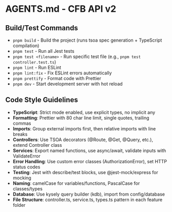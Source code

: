 # AGENTS.md - CFB API v2

## Build/Test Commands
- `pnpm build` - Build the project (runs tsoa spec generation + TypeScript compilation)
- `pnpm test` - Run all Jest tests
- `pnpm test <filename>` - Run specific test file (e.g., `pnpm test controller.test.ts`)
- `pnpm lint` - Run ESLint
- `pnpm lint:fix` - Fix ESLint errors automatically
- `pnpm prettify` - Format code with Prettier
- `pnpm dev` - Start development server with hot reload

## Code Style Guidelines
- **TypeScript**: Strict mode enabled, use explicit types, no implicit any
- **Formatting**: Prettier with 80 char line limit, single quotes, trailing commas
- **Imports**: Group external imports first, then relative imports with line breaks
- **Controllers**: Use TSOA decorators (@Route, @Get, @Query, etc.), extend Controller class
- **Services**: Export named functions, use async/await, validate inputs with ValidateError
- **Error Handling**: Use custom error classes (AuthorizationError), set HTTP status codes
- **Testing**: Jest with describe/test blocks, use @jest-mock/express for mocking
- **Naming**: camelCase for variables/functions, PascalCase for classes/types
- **Database**: Use kysely query builder (kdb), import from config/database
- **File Structure**: controller.ts, service.ts, types.ts pattern in each feature folder